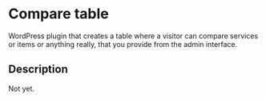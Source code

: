 # Compare table

WordPress plugin that creates a table where a visitor can compare services or items or anything really, that you provide from the admin interface.

## Description

Not yet.
